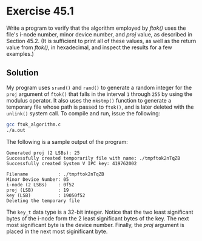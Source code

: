 # Exercise 45.1

Write a program to verify that the algorithm employed by *ftok()* uses the
file's i-node number, minor device number, and *proj* value, as described in
Section 45.2. (It is sufficient to print all of these values, as well as the
return value from *ftok()*, in hexadecimal, and inspect the results for a few
examples.)

## Solution

My program uses `srand()` and `rand()` to generate a random integer for the `proj`
argument of `ftok()` that falls in the interval `1` through `255` by using the
modulus operator. It also uses the `mkstmp()` function to generate a temporary
file whose path is passed to `ftok()`, and is later deleted with the `unlink()`
system call. To compile and run, issue the following:

```bash
gcc ftok_algorithm.c
./a.out
```

The following is a sample output of the program:

```
Generated proj (2 LSBs): 25
Successfully created temporarily file with name: ./tmpftok2nTqZB
Successfully created System V IPC key: 419762002

Filename           : ./tmpftok2nTqZB
Minor Device Number: 05
i-node (2 LSBs)    : 0f52
proj (LSB)         : 19
key (LSB)          : 19050f52
Deleting the temporary file
```

The `key_t` data type is a 32-bit integer. Notice that the two least significant bytes of the
i-node form the 2 least significant bytes of the key. The next most significant byte is
the device number. Finally, the *proj* argument is placed in the next most siginificant byte.
